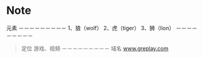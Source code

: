 # Note
元素
－－－－－－－－－
1、狼（wolf）
2、虎（tiger）
3、狮（lion）
－－－－－－－－－
>定位
游戏、视频
－－－－－－－－－
>域名
www.greplay.com
